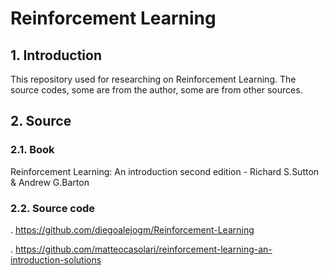 # Reinforcement Learning

## 1. Introduction
This repository used for researching on Reinforcement Learning. The source codes, some are from the author, some are from other sources. 

## 2. Source
### 2.1. Book
Reinforcement Learning: An introduction second edition - Richard S.Sutton & Andrew G.Barton

### 2.2. Source code

. https://github.com/diegoalejogm/Reinforcement-Learning

. https://github.com/matteocasolari/reinforcement-learning-an-introduction-solutions